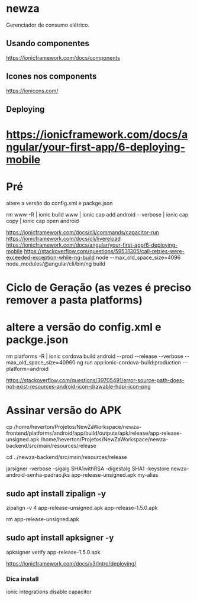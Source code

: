 # newza

Gerenciador de consumo elétrico.

## Usando componentes
https://ionicframework.com/docs/components

## Icones nos components
https://ionicons.com/

## Deploying
# https://ionicframework.com/docs/angular/your-first-app/6-deploying-mobile
# Pré

altere a versão do config.xml e packge.json

rm www -R | ionic build www | ionic cap add android --verbose | ionic cap copy | ionic cap open android

https://ionicframework.com/docs/cli/commands/capacitor-run
https://ionicframework.com/docs/cli/livereload
https://ionicframework.com/docs/angular/your-first-app/6-deploying-mobile
https://stackoverflow.com/questions/59531305/call-retries-were-exceeded-exception-while-ng-build
node --max_old_space_size=4096 node_modules/@angular/cli/bin/ng build

# Ciclo de Geração (as vezes é preciso remover a pasta platforms)

# altere a versão do config.xml e packge.json
rm platforms -R | ionic cordova build android --prod --release --verbose --max_old_space_size=40960
    ng run app:ionic-cordova-build:production --platform=android

https://stackoverflow.com/questions/39705491/error-source-path-does-not-exist-resources-android-icon-drawable-hdpi-icon-png

# Assinar versão do APK
cp /home/heverton/Projetos/NewZaWorkspace/newza-frontend/platforms/android/app/build/outputs/apk/release/app-release-unsigned.apk /home/heverton/Projetos/NewZaWorkspace/newza-backend/src/main/resources/release

cd ../newza-backend/src/main/resources/release

jarsigner -verbose -sigalg SHA1withRSA -digestalg SHA1 -keystore newza-android-senha-padrao.jks app-release-unsigned.apk my-alias

## sudo apt install zipalign -y

zipalign -v 4 app-release-unsigned.apk app-release-1.5.0.apk

rm app-release-unsigned.apk

## sudo apt install apksigner -y

apksigner verify app-release-1.5.0.apk

https://ionicframework.com/docs/v3/intro/deploying/

### Dica install
ionic integrations disable capacitor




